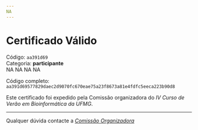```yaml
---
NA
---
```


# Certificado Válido

Código: `aa391d69`<br>
Categoria: **participante**<br>
NA
NA
NA
NA


Código completo: `aa391d69577829daec2d9070fc670eae75a23f8673a81e4fdfc5eeca223b90d8`


Este certificado foi expedido pela Comissão organizadora do *IV Curso de Verão em Bioinformática da UFMG*.

----

Qualquer dúvida contacte a [_Comissão Organizadora_](<mailto:cursobioinfoufmg@gmail.com$subject=[Certificados]>)

